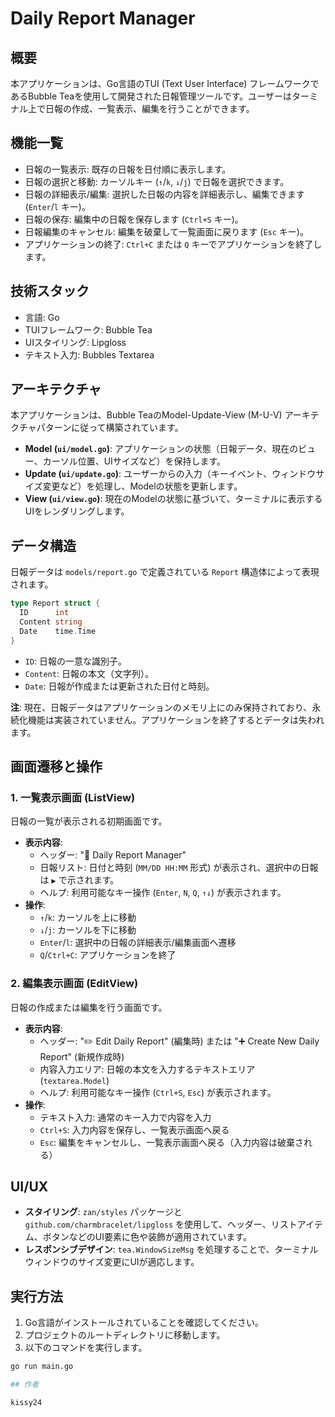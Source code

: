 # Daily Report Manager

## 概要

本アプリケーションは、Go言語のTUI (Text User Interface) フレームワークであるBubble Teaを使用して開発された日報管理ツールです。ユーザーはターミナル上で日報の作成、一覧表示、編集を行うことができます。

## 機能一覧

- 日報の一覧表示: 既存の日報を日付順に表示します。
- 日報の選択と移動: カーソルキー (`↑`/`k`, `↓`/`j`) で日報を選択できます。
- 日報の詳細表示/編集: 選択した日報の内容を詳細表示し、編集できます (`Enter`/`l` キー)。
- 日報の保存: 編集中の日報を保存します (`Ctrl+S` キー)。
- 日報編集のキャンセル: 編集を破棄して一覧画面に戻ります (`Esc` キー)。
- アプリケーションの終了: `Ctrl+C` または `Q` キーでアプリケーションを終了します。

## 技術スタック

- 言語: Go
- TUIフレームワーク: Bubble Tea
- UIスタイリング: Lipgloss
- テキスト入力: Bubbles Textarea

## アーキテクチャ

本アプリケーションは、Bubble TeaのModel-Update-View (M-U-V) アーキテクチャパターンに従って構築されています。

- **Model (`ui/model.go`)**: アプリケーションの状態（日報データ、現在のビュー、カーソル位置、UIサイズなど）を保持します。
- **Update (`ui/update.go`)**: ユーザーからの入力（キーイベント、ウィンドウサイズ変更など）を処理し、Modelの状態を更新します。
- **View (`ui/view.go`)**: 現在のModelの状態に基づいて、ターミナルに表示するUIをレンダリングします。

## データ構造

日報データは `models/report.go` で定義されている `Report` 構造体によって表現されます。

```go
type Report struct {
  ID      int
  Content string
  Date    time.Time
}
```

- `ID`: 日報の一意な識別子。
- `Content`: 日報の本文（文字列）。
- `Date`: 日報が作成または更新された日付と時刻。

**注**: 現在、日報データはアプリケーションのメモリ上にのみ保持されており、永続化機能は実装されていません。アプリケーションを終了するとデータは失われます。

## 画面遷移と操作

### 1. 一覧表示画面 (ListView)

日報の一覧が表示される初期画面です。

- **表示内容**:
  - ヘッダー: "📝 Daily Report Manager"
  - 日報リスト: 日付と時刻 (`MM/DD HH:MM` 形式) が表示され、選択中の日報は `▶` で示されます。
  - ヘルプ: 利用可能なキー操作 (`Enter`, `N`, `Q`, `↑↓`) が表示されます。
- **操作**:
  - `↑`/`k`: カーソルを上に移動
  - `↓`/`j`: カーソルを下に移動
  - `Enter`/`l`: 選択中の日報の詳細表示/編集画面へ遷移
  - `Q`/`Ctrl+C`: アプリケーションを終了

### 2. 編集表示画面 (EditView)

日報の作成または編集を行う画面です。

- **表示内容**:
  - ヘッダー: "✏️ Edit Daily Report" (編集時) または "➕ Create New Daily Report" (新規作成時)
  - 内容入力エリア: 日報の本文を入力するテキストエリア (`textarea.Model`)
  - ヘルプ: 利用可能なキー操作 (`Ctrl+S`, `Esc`) が表示されます。
- **操作**:
  - テキスト入力: 通常のキー入力で内容を入力
  - `Ctrl+S`: 入力内容を保存し、一覧表示画面へ戻る
  - `Esc`: 編集をキャンセルし、一覧表示画面へ戻る（入力内容は破棄される）

## UI/UX

- **スタイリング**: `zan/styles` パッケージと `github.com/charmbracelet/lipgloss` を使用して、ヘッダー、リストアイテム、ボタンなどのUI要素に色や装飾が適用されています。
- **レスポンシブデザイン**: `tea.WindowSizeMsg` を処理することで、ターミナルウィンドウのサイズ変更にUIが適応します。

## 実行方法

1. Go言語がインストールされていることを確認してください。
2. プロジェクトのルートディレクトリに移動します。
3. 以下のコマンドを実行します。

```bash
go run main.go

## 作者

kissy24

